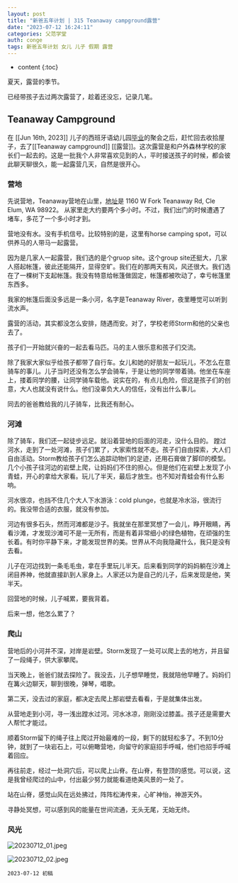 ```yaml
---
layout: post
title: "新爸五年计划 | 315 Teanaway campground露营"
date: "2023-07-12 16:24:11"
categories: 父范学堂
auth: conge
tags: 新爸五年计划 女儿 儿子 假期 露营
---
```

* content
{:toc}

夏天，露营的季节。

已经带孩子去过两次露营了，趁着还没忘，记录几笔。




## Teanaway Campground

在 [[Jun 16th, 2023]] 儿子的西班牙语幼儿园[毕业](https://conge.livingwithfcs.org/2023/06/22/NewDaddy-end-of-school-year/)的聚会之后，赶忙回去收拾屋子，去了[[Teanaway campground]] [[露营]]。这次露营是和户外森林学校的家长们一起去的。这是一批我个人非常喜欢见到的人，平时接送孩子的时候，都会彼此聊天聊很久，能一起露营几天，自然是很开心。


### 营地

先说营地，Teanaway营地在山里，[地址](https://www.google.com/search?newwindow=1&sxsrf=AB5stBj7KmdfErtQNziZpfHZnRXgF4TJhg:1689117223529&q=teanaway+campground+address&ludocid=12842893744197497864&sa=X&ved=2ahUKEwj9oN6A5IeAAxVMIDQIHXiiARAQ6BN6BAgyEAI)是 1160 W Fork Teanaway Rd, Cle Elum, WA 98922。 从家里走大约要两个多小时。不过，我们出门的时候遭遇了堵车，多花了一个多小时才到。

营地没有水。没有手机信号。比较特别的是，这里有horse camping spot，可以供养马的人带马一起露营。

因为是几家人一起露营，我们选的是个gruop site。这个group site还挺大，几家人搭起帐篷，彼此还能隔开，显得空旷。我们在的那两天有风，风还很大。我们选在了一棵树下支起帐篷。我没有特意给帐篷做固定，帐篷都被吹动了，幸亏帐篷里东西多。

我家的帐篷后面没多远是一条小河，名字是Teanaway River，夜里睡觉可以听到流水声。

露营的活动，其实都没怎么安排，随遇而安。对了，学校老师Storm和他的父亲也去了。

孩子们一开始就兴奋的一起去看马匹。马的主人很乐意和孩子们交流。

除了我家大家似乎给孩子都带了自行车。女儿和她的好朋友一起玩儿，不怎么在意骑车的事儿。儿子当时还没有怎么学会骑车，于是让他的同学带着骑。他坐在车座上，搂着同学的腰，让同学骑车载他。说实在的，有点儿危险，但这是孩子们的创意，大人也就没有说什么。他们没辜负大人的信任，没有出什么事儿。

同去的爸爸教给我的儿子骑车，比我还有耐心。

### 河滩

除了骑车，我们还一起徒步远足。就沿着营地的后面的河走，没什么目的。 蹚过河水，走到了一处河滩，孩子们累了，大家索性就不走。孩子们自由探索，大人们自由活动。Storm教给孩子们怎么追踪动物们的足迹，还用石膏做了脚印的模型。几个小孩子往河边的岩壁上爬，让妈妈们不住的担心。但是他们在岩壁上发现了小青蛙，开心的拿给大家看。玩儿了半天，最后才放生。也不知对青蛙会有什么影响。

河水很凉，也挡不住几个大人下水游泳：cold plunge，也就是冷水浴，很流行的。我没带合适的衣服，就没有参加。

河边有很多石头，然而河滩都是沙子。我就坐在那里冥想了一会儿，睁开眼睛，再看沙滩，才发现沙滩可不是一无所有，而是有着非常细小的绿色植物，在顽强的生长着。有时你平静下来，才能发现世界的美。世界从不向我隐藏什么，我只是没有去看。

儿子在河边找到一条毛毛虫，拿在手里玩儿半天。后来看到同学的妈妈躺在沙滩上闭目养神，他就直接趴到人家身上。人家还以为是自己的儿子，后来发现是他，笑半天。

回营地的时候，儿子喊累，要我背着。

后来一想，他怎么累了？

### 爬山

营地后的小河并不深，对岸是岩壁。Storm发现了一处可以爬上去的地方，并且留了一段绳子，供大家攀爬。

当天晚上，爸爸们就去探险了。我没去，儿子想早睡觉，我就陪他早睡了。妈妈们在篝火边聊天，聊到很晚，弹琴，唱歌。

第二天，没去过的家庭，都决定去爬上那岩壁去看看，于是就集体出发。

从营地走到小河，寻一浅出蹚水过河。河水冰凉，刚刚没过膝盖。孩子还是需要大人帮忙才能过。

顺着Storm留下的绳子往上爬过开始最难的一段，剩下的就轻松多了。不到10分钟，就到了一块岩石上，可以俯瞰营地，向留守的家庭招手呼喊，他们也招手呼喊着回应。

再往前走，经过一处洞穴后，可以爬上山脊。在山脊，有登顶的感觉。可以说，这是我曾经爬过的山中，付出最少努力就能看道绝美风景的一处了。

站在山脊，感觉山风在远处拂过，阵阵松涛传来，心旷神怡，神游天外。

寻静处冥想，可以感到风的能量在世间流通，无头无尾，无始无终。

### 风光

![20230712_01.jpeg](https://s2.loli.net/2023/07/14/mcIef2tTXRoNJ3a.jpg)

![20230712_02.jpeg](https://s2.loli.net/2023/07/14/PIvFqVr4GzaCDoy.jpg)

```
2023-07-12 初稿

